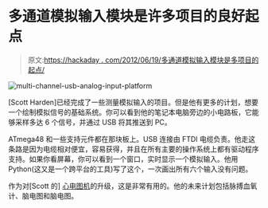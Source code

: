 # 多通道模拟输入模块是许多项目的良好起点

> 原文:[https://hackaday . com/2012/06/19/多通道模拟输入模块是多项目的起点/](https://hackaday.com/2012/06/19/multi-channel-analog-input-module-is-a-good-jumping-off-point-for-many-projects/)

![](../Images/e6bd8b5a0dc438df962290c2c459a1dd.png "multi-channel-usb-analog-input-platform")

[Scott Harden]已经完成了一些测量模拟输入的项目。但是他有更多的计划，想要一个绘制模拟信号的基础系统。你可以看到他的笔记本电脑旁边的小电路板，它能够采样多达 6 个信号，并通过 USB 将其推送到 PC。

ATmega48 和一些支持元件都在那块板上。USB 连接由 FTDI 电缆负责。他走这条路是因为电缆相对便宜，容易获得，并且在所有主要的操作系统上都有驱动程序支持。如果你看屏幕，你可以看到一个窗口，实时显示一个模拟输入。他用 Python(这又是一个跨平台的工具)写了这个，一次画出所有六个输入没有问题。

作为对[Scott 的] [心电图机](http://hackaday.com/2009/08/22/collect-and-analyze-ecg-data/)的升级，这是非常有用的。他的未来计划包括脉搏血氧计、脑电图和脑电图。